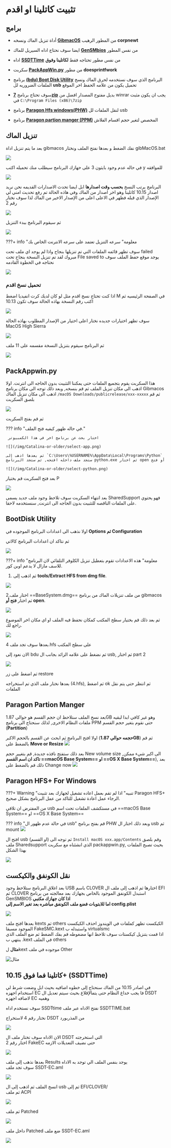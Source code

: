 # تثبيت كاتلينا او اقدم

## برامج

- أداة تنزيل الماك ونسخه **[GibmacOS](https://github.com/corpnewt/gibMacOS)** من المطور الرهيب **corpnewt**

- ايضا سوف نحتاج اداه السيريل للماك **[GenSMbios](https://github.com/corpnewt/GenSMBIOS)** من نفس المطور

- اداه **[SSDTTime](https://github.com/IOIIIO/SSDTTime)** من نفس مطور تحتاجه فقط **لكاتلينا وفوق**

- سكربت **[PackAppWin.py](https://github.com/doesprintfwork/MakeInstallmacOS)** من مطور **doesprintfwork** 

- برنامج **[(bdu) Boot Disk Utility](http://cvad-mac.narod.ru/index/bootdiskutility_exe/0-5)** البرنامج الذي سوف نستخدمه لحرق الماك ونسخ الملفات الضروريه لل **usb**
تحميل يكون من علامه الحفظ اخر الموقع

- سوف تحتاج برنامج **[7zip](https://www.7-zip.org/)** بديل مفتوح المصدار افضل من winrar يجب ان يكون مثبت في `C:\Program Files (x86)\7zip` 
- برنامج **[Paragon Hfs windows(PHW)](https://www.paragon-software.com/home/hfs-windows/)** لنقل الملفات لل usb

- برنامج **[Paragon partion manger (PPM)](https://www.paragon-software.com/free/pm-express/#)** المخصص لتغير حجم اقسام الفلاش

## تنزيل الماك

بعد ما يتم تنزيل اداة gibmacos نفك الضغط و بعدها نفتح الملف ونختار gibMacOS.bat

![](/img/Catalina-or-older/gibMacOS.png#zoom)

في حاله عدم وجود بايثون 3 على حهازك البرنامج سيطلب منك تحميله اكتب y للموافقه

![](/img/no-python.png#zoom)

البرنامج يرتب النسخ **بحسب وقت اصدارها** ابل ايضا تحدث الاصدارات القديمه نحن نريد اصدار 10.15 كاتلينا وهو اخر اصدار من الماك وفي هاذه الحالة تم رفع تحديث امني لي الإصدار الذي قبله فظهر في الاعلى اعلى من الإصدار الاخير من الماك لذا سوف نختار رقم 2

![](/img/Catalina-or-older/system-list.png#zoom)

ثم سيقوم البرنامج ببدء التنزيل

![](/img/Catalina-or-older/g-download.png#zoom)

???+ info "معلومة"
    سرعه التنزيل تعتمد على سرعه الانترنت الخاص بك

سوف تظهر قائمه الملفات التي تم تنزيلها بنجاح واذا لم يوجد اي ملف تحت failed مبروك لقد تم تنزيل النسخة بنجاح تحت File saved to
يوجد موقع حفظ الملف سوف نحتاجه في الخطوة القادمه

![](/img/Catalina-or-older/g-done.png#zoom)

### تحميل نسخ اقدم

اذا كنت تحتاج نسخ اقدم مثل لو كان لديك كرت انفيديا اضغط M في الصفحة الرئيسيه ثم اكتب رقم النسخة بهاذه الحالة سوف تكون 10.13

![](/img/Catalina-or-older/old-ver.png#zoom)

سوف تظهر اختيارات جديده نختار اعلى اختيار من الإصدار المطلوب بهاذه الحالة MacOS High Sierra

![](/img/Catalina-or-older/g-old-list.png#zoom)

ثم البرنامج سيقوم بتنزيل النسخة مقسمه على 11 ملف

![](/img/Catalina-or-older/g-download.png#zoom)

## PackAppwin.py

هذا السكربت يقوم بتجميع الملفات حتى يمكننا التثبيت بدون الحاجه الى انترنت.
اولا اذهب الى مكان تنزيل الملف ثم قم بنسخه, وبعد ذلك توجه الى مكان برنامج Gibmacos 
اذهب الى مكان تنزيل الماك `/macOS Downloads/publicrelease/xxx-xxxxx` ثم قم بلصق السكربت

![](/img/Catalina-or-older/packappwin-paste.png)

ثم قم بفتح السكربت

??? info "في حاله ظهور كيفيه فتح الملف."
    
     اختار بحث عن برنامج اخر في هذا الكمبيوتر
    
    ![](/img/Catalina-or-older/select-app.png)

    ثم بعدها اذهب إلى `C:\Users\%USERNAME%\AppData\Local\Programs\Python` ستجد ملف داخله افتحه, ثم ستجد البرنامج python.exe ثم اختار open أو فتح 

    ![](/img/Catalina-or-older/select-python.png)

بعد فتح السكربت قم بختيار P

![](/img/Catalina-or-older/menu.png)

بعد انتهاء السكربت سوف تلاحظ وجود ملف جديد يسمى SharedSupport فهو يحتوي على الملفات الناقصه للتثبيت بدون الحاجه الى انترنت, سنستخدمه لاحقا.

## BootDisk Utility

اولا نذهب الى اعدادات البرنامج الموجوده في **Options ثم Configuration**

ثم نتاكد ان اعدادات البرنامج كالاتي

![](/img/Catalina-or-older/BDU-Config.png#zoom)

???+ info "معلومة"
	هذه الاعدادات تقوم بتعطيل تنزيل الكلوفر التلقائي لان البرنامج للاسف مازال لا يدعم اوبن كور.


1. ثم اذهب إلى **tools/Extract HFS from dmg file**.

![](/img/Catalina-or-older/BDU-Extract.png#zoom)

2.اختار ملف ==BaseSystem.dmg== من ملف تنزيلات الماك من برنامج gibmacos ثم اختار **فتح أو open**.

![](/img/Catalina-or-older/BDU-Basesystemdmg.png#zoom)

ثم بعد ذلك قم بختيار سطح المكتب كمكان نحفظ فيه الملف او اي مكان اخر الموضوع راجع لك.

![](/img/Catalina-or-older/BDU-Desktop.png#zoom)

بعدها سوف تجد ملف 4.hfs على سطح المكتب

الان نعود إلى bdu ثم نضغط على علامه الزائد بجانب ال usb, ثم اختار part 2

![](/img/Catalina-or-older/BDU-USB.png#zoom)

ثم اضغط على زر restore
 
بعدها نختار ملف الذي تم استخراجه (4.hfs), ثم اضغط ok ثم انتظر حتى يتم نقل الملفات

## Paragon Partion Manger

بعد نسخ الملف ستلاحظ ان حجم القسم هو حوالي 1.87GB وهو غير كافي ابدا لبقيه ملفات النظام الاخرى, لذلك سنحتاج الى برنامج PPM حتى نقوم بتغير حجم القسم (**Partition**)

اولا افتح البرنامج ثم ابحث عن القسم بالحجم الاكبر (**حجمه حوالي 1.87GB**) ثم قم بالضغط على **Move or Resize**
![](/img/Catalina-or-older/PPM-select.png)

بعد ذلك ستفتح نافذه جديدة, قم بتغيير حجم New volume size الى اكبر شيء ممكن, **تاكد ان اسم القسم ==macOS Base System== او ==OS X Base System==**), بعد ذلك قم بالضغط على Change now
![](/img/Catalina-or-older/PPM-Resize.png)

## Paragon HFS+ For Windows

???+ Warning "تنبيه"
	اذا لم تقم بعمل اعاده تشغيل لجهازك بعد تثبيت Paragon HFS+ الرجاء عمل اعادة تشغيل للتاكد من عمل البرنامج بشكل صحيح.

من المفترض ان تلاقي usb في مستكشف الملفات تحت اسم ==macOS Base System== او ==OS X Base System==

??? info "في حالة عدم ظهور ال usb"
	قم بفتح برنامج PHW وبعد ذلك اختار ال usb ثم mount 
	![](/img/Catalina-or-older/PHW-Mount.png)

افتح ال usb (او القسم) ثم توجه الى  `Install macOS xxx.app/Contents`  وقم بلصق ملف Sharedsupport الذي انشئناه مع سكربت packappwin.py, بحيث تصبح الملفات بهذا الشكل 

![](/img/Catalina-or-older/USB-paste.png)



## نقل الكونفق والكيكست

بعد اغلاق البرنامج ستلاحظ وجود USB باسم CLOVER اختارها ثم اذهب إلى ملف ال EFI ثم CLOVER استبدل الكونفق الموجود بالخاص بجهازك بعد معالجته من برنامج GenSMBIOS **اذا كان جهازك مكتبي**  
**اما للابتوبات فضع ملف الكونفق مباشره بعد تغير الاسم إلى config.plist**

![](../.gitbook/assets/image%20%2816%29%20%281%29.png)

بعدها افتح ملف kexts ثم others الكيكست تظهر كملفات في الويندوز احذف الكيكست الموجود مسبقا FakeSMC.kext واستبدله ب virtualsmc  
اذا قمت بتنزيل كيكستات سوف تلاحظ انها مضغوطه قم بفك الضغط ثم ضع الملف الذي ينتهي ب .kext في الملف others

**مثال** لkext موجوده في ملف Other

![&#x645;&#x62B;&#x627;&#x644;](../.gitbook/assets/image%20%2855%29.png)

## كاتلينا فما فوق 10.15+ \(SSDTTime\)

في اصادر 10.15 من الماك سنحتاج إلى خطوه اضافيه بحيث ابل وضعت شرط لي استخدام اجهزه EC فا يجب خداع النظام حتى يتمالإقلاع بحيث سيتم تعديل ال DSDT لاضافه اجهزه EC وهميه

سوف نستخدم اداه SSDTtime نفتح الاداه عبر ملف SSDTTIME.bat

نختار رقم 4 لاستخراج DSDT من المذربورد

![](../.gitbook/assets/image%20%2858%29.png)

الان الاداه سوف تختار ملف ال DSDT التي استخرجته  
اختار رقم 2 FakeEC حتى نضيف التعديلات الازمه

![](../.gitbook/assets/image%20%2829%29%20%281%29.png)

بعدها نذهب إلى ملف Results يوجد بنفس الملف الي توجد به الاداه  
سوف تجد ملف SSDT-EC.aml

![](../.gitbook/assets/image%20%2860%29%20%281%29.png)

انسخ الملف ثم اذهب إلى ال usb ثم إلى EFI/CLOVER/  
ثم ملف ACPI

![](../.gitbook/assets/image%20%2877%29.png)

ثم ملف Patched

![](../.gitbook/assets/image%20%2835%29.png)

داخل ملف Patched ضع ملف SSDT-EC.aml

![](../.gitbook/assets/image%20%2839%29%20%281%29.png)




